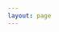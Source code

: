 ```yaml
---
layout: page
---
```

<script setup>
import {
  VPTeamPage,
  VPTeamPageTitle,
  VPTeamMembers,
  VPTeamPageSection
} from 'vitepress/theme'

const Investigators = [{
  avatar: '1.png',
  name: 'Dr. Chengxiang (Tony) ZHUGE',
  title: 'Principal Investigator',
}]

// External Collaborators
const ExternalCollaborators = [
  {
    avatar: '6.png',
    name: 'Binru WEI',
    title: 'Assistant Professor at Zhejiang University',
  },
  {
    avatar: '7.png',
    name: 'Zhenhan Peng',
    title: 'PhD Student at KU Leuven, Belgium',
  }
]



const Reachers = [
  {
    avatar: '2.png',
    name: 'Ruichen MA',
    title: 'Leading Researcher & PhD student',
  },
  {
    avatar: '3.png',
    name: 'Xiong YANG',
    title: 'Leading Researcher & Postdoc Fellow',
  },
  {
    avatar: '8.png',
    name: 'Fan ZHANG',
    title: 'Leading Researcher & Postdoc Fellow',
  },
  {
    avatar: '4.png',
    name: 'Justin',
    title: 'Leading Researcher & PhD Student',
  },
  {
    avatar: '5.png',
    name: 'Enyuan',
    title: 'Data Analyst & PhD Student',
  },
  {
    avatar: '10.png',
    name: 'Xiaoqi SHI',
    title: 'Data Analyst & Master Student',
  },
  {
    avatar: '9.png',
    name: 'Dingkang TENG',
    title: 'Data Analyst & Master Student',
  },
  {
    avatar: 'https://www.github.com/pzq123456.png',
    name: 'Zhiqing PAN',
    title: 'Website Developer & Research Assistant',
    links : [
      {
        icon: 'github',
        link: 'https://www.github.com/pzq123456',
      }
    ]
  },
]


// Justin
// Leading Researcher & PhD Student

// Enyuan
// Data Analyst & PhD Student

// Xiaoqi SHI
// Data Analyst & Master Student




</script>

<VPTeamPage>
  <VPTeamPageTitle>
    <template #title>Our Team</template>
    <template #lead>
     The Global EV Data Initiative is led by <a href="https://thetipteam.editorx.io/website/">The TIP Research Group</a> at the The Hong Kong Polytechnic University (PolyU), which is an interdisciplinary research group focusing on Technology innovation, Infrastructure planning and Policy making in Smart Cities
    </template>
  </VPTeamPageTitle>

  <VPTeamPageSection>
      <template #title>
      Principal Investigator
      </template>
      <template #members>
        <VPTeamMembers size="medium" :members= "Investigators" />
      </template>
  </VPTeamPageSection>



  <VPTeamPageSection>
    <template #title>
      Researchers & Developers
    </template>
    <template #members>
      <VPTeamMembers size="medium" :members= "Reachers" />
    </template>
  </VPTeamPageSection>


  <VPTeamPageSection>
      <template #title>
        External Collaborators
      </template>
      <template #members>
        <VPTeamMembers size="medium" :members= "ExternalCollaborators" />
      </template>
  </VPTeamPageSection>
</VPTeamPage>

<!-- style -->
<style scoped>
  a {
    color: #3eaf7c;
  }

</style>
